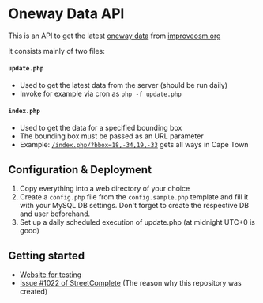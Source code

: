 # Oneway Data API

This is an API to get the latest [oneway data](https://missingroads.skobbler.net/dumps/OneWays/) from [improveosm.org](https://improveosm.org)

It consists mainly of two files:

#### `update.php`
- Used to get the latest data from the server (should be run daily)
- Invoke for example via cron as `php -f update.php`

#### `index.php`
- Used to get the data for a specified bounding box
- The bounding box must be passed as an URL parameter
- Example: [`/index.php/?bbox=18,-34,19,-33`](https://www.westnordost.de/streetcomplete/oneway-data-api/?bbox=18,-34,19,-33) gets all ways in Cape Town

## Configuration & Deployment

1. Copy everything into a web directory of your choice
2. Create a `config.php` file from the `config.sample.php` template and fill it with your MySQL DB settings. Don't forget to create the respective DB and user beforehand.
3. Set up a daily scheduled execution of update.php (at midnight UTC+0 is good)

## Getting started

* [Website for testing](https://www.westnordost.de/streetcomplete/oneway-data-api/?bbox=18,-34,19,-33)
* [Issue #1022 of StreetComplete](https://github.com/westnordost/StreetComplete/issues/1022) (The reason why this repository was created)
